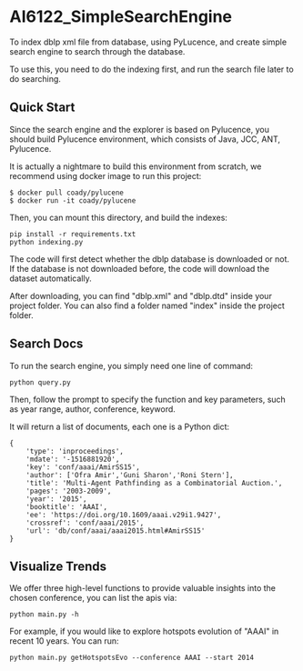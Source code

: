 # AI6122_SimpleSearchEngine
To index dblp xml file from database, using PyLucence, and create simple search engine to search through the database.

To use this, you need to do the indexing first, and run the search file later to do searching.

## Quick Start
Since the search engine and the explorer is based on Pylucence, you should build Pylucence environment, which consists of Java, JCC, ANT, Pylucence.

It is actually a nightmare to build this environment from scratch, we recommend using docker image to run this project:

```
$ docker pull coady/pylucene
$ docker run -it coady/pylucene
```

Then, you can mount this directory, and build the indexes:

```
pip install -r requirements.txt
python indexing.py
```

The code will first detect whether the dblp database is downloaded or not. If the database is not downloaded before, the code will download the dataset automatically. 

After downloading, you can find "dblp.xml" and "dblp.dtd" inside your project folder. You can also find a folder named "index" inside the project folder.


## Search Docs
To run the search engine, you simply need one line of command:

```
python query.py
```

Then, follow the prompt to specify the function and key parameters, such as year range, author, conference, keyword.

It will return a list of documents, each one is a Python dict:

```
{
    'type': 'inproceedings',
    'mdate': '-1516881920',
    'key': 'conf/aaai/AmirSS15',
    'author': ['Ofra Amir','Guni Sharon','Roni Stern'],
    'title': 'Multi-Agent Pathfinding as a Combinatorial Auction.',
    'pages': '2003-2009',
    'year': '2015',
    'booktitle': 'AAAI',
    'ee': 'https://doi.org/10.1609/aaai.v29i1.9427',
    'crossref': 'conf/aaai/2015',
    'url': 'db/conf/aaai/aaai2015.html#AmirSS15'
}

```

## Visualize Trends

We offer three high-level functions to provide valuable insights into the chosen conference, you can list the apis via:

```
python main.py -h
```

For example, if you would like to explore hotspots evolution of "AAAI" in recent 10 years. You can run:

```
python main.py getHotspotsEvo --conference AAAI --start 2014
```

